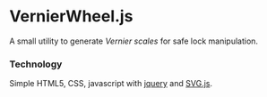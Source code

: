 # VernierWheel.js

A small utility to generate *Vernier scales* for safe lock manipulation.


### Technology

Simple HTML5, CSS, javascript with [jquery](https://jquery.com/) and
[SVG.js](http://svgjs.com).



